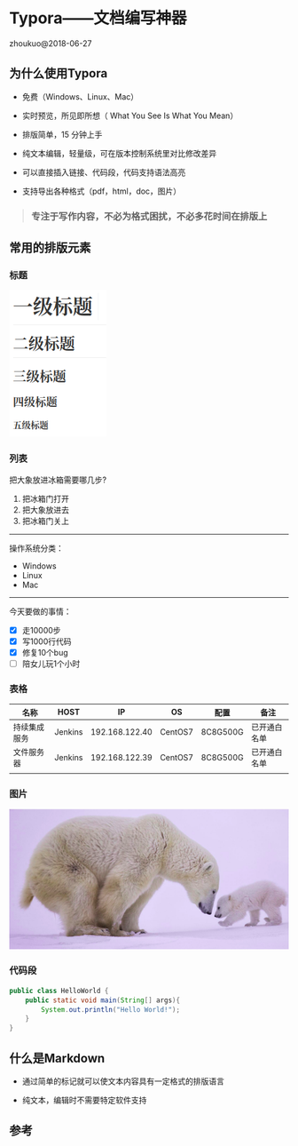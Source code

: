 # Typora——文档编写神器

zhoukuo@2018-06-27

## 为什么使用Typora

- 免费（Windows、Linux、Mac）

- 实时预览，所见即所想（ What You See Is What You Mean）

- 排版简单，15 分钟上手

- 纯文本编辑，轻量级，可在版本控制系统里对比修改差异

- 可以直接插入链接、代码段，代码支持语法高亮

- 支持导出各种格式（pdf，html，doc，图片）


> ### **专注于写作内容，不必为格式困扰，不必多花时间在排版上**



## 常用的排版元素

### 标题

![](../img/typora/typora-2.png)
### 列表

把大象放进冰箱需要哪几步?

1. 把冰箱门打开
2. 把大象放进去
3. 把冰箱门关上

------

操作系统分类：

- Windows
- Linux
- Mac

------

今天要做的事情：

- [x] 走10000步
- [x] 写1000行代码
- [x] 修复10个bug
- [ ] 陪女儿玩1个小时

### 表格

| 名称         | HOST    | IP             | OS      | 配置     | 备注         |
| ------------ | ------- | -------------- | ------- | -------- | ------------ |
| 持续集成服务 | Jenkins | 192.168.122.40 | CentOS7 | 8C8G500G | 已开通白名单 |
| 文件服务器   | Jenkins | 192.168.122.39 | CentOS7 | 8C8G500G | 已开通白名单 |
|              |         |                |         |          |              |

### 图片

![](../img/typora/typora.png)

### 代码段

```java
public class HelloWorld {
    public static void main(String[] args){
        System.out.println("Hello World!");
    }
}
```


## 什么是Markdown

- 通过简单的标记就可以使文本内容具有一定格式的排版语言

- 纯文本，编辑时不需要特定软件支持


## 参考

[Typora 官方网站]: https://www.typora.io/	"文档编写神器"

[Electron 官方网站]: https://electronjs.org/	"使用 JavaScript, HTML 和 CSS 构建跨平台的桌面应用"
[Pandoc官方网站]: http://www.pandoc.org/	"文件格式转换神器"

